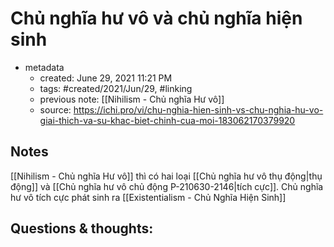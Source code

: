 # Chủ nghĩa hư vô và chủ nghĩa hiện sinh

- metadata
	- created: June 29, 2021 11:21 PM
	- tags: #created/2021/Jun/29, #linking 
	- previous note: [[Nihilism - Chủ nghĩa Hư vô]]
	- source: https://ichi.pro/vi/chu-nghia-hien-sinh-vs-chu-nghia-hu-vo-giai-thich-va-su-khac-biet-chinh-cua-moi-183062170379920

## Notes
[[Nihilism - Chủ nghĩa Hư vô]] thì có hai loại [[Chủ nghĩa hư vô thụ động|thụ động]] và [[Chủ nghĩa hư vô chủ động P-210630-2146|tích cực]]. 
Chủ nghĩa hư vô tích cực phát sinh ra [[Existentialism - Chủ Nghĩa Hiện Sinh]]

## Questions & thoughts:


